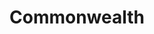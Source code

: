 ---
title: Commonwealth
longTitle: 'Commonwealth'
tags:
- gccommon
french:
- "[[Commonwealth]]"
narrowerTerm:
- "[[International organizations]]"
---